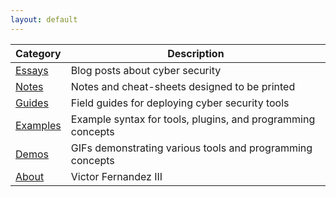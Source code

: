 ```yaml
---
layout: default
---
```


| Category | Description |
|----------|-------------|
| [Essays](/blog/essays) | Blog posts about cyber security |
| [Notes](/blog/notes) | Notes and cheat-sheets designed to be printed |
| [Guides](/blog/guides) | Field guides for deploying cyber security tools |
| [Examples](/blog/examples) | Example syntax for tools, plugins, and programming concepts |
| [Demos](/blog/demos) | GIFs demonstrating various tools and programming concepts |
| [About](/blog/about) | Victor Fernandez III |
